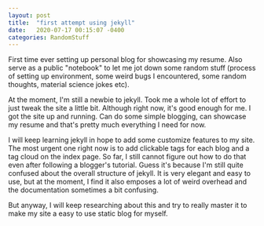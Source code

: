 ```yaml
---
layout: post
title:  "first attempt using jekyll"
date:   2020-07-17 00:15:07 -0400
categories: RandomStuff
---
```


First time ever setting up personal blog for showcasing my resume. Also serve as a public "notebook" to let me jot down some random stuff (process of setting up environment, some weird bugs I encountered, some random thoughts, material science jokes etc).

At the moment, I'm still a newbie to jekyll. Took me a whole lot of effort to just tweak the site a little bit. Although right now, it's good enough for me. I got the site up and running. Can do some simple blogging, can showcase my resume and that's pretty much everything I need for now.

I will keep learning jekyll in hope to add some customize features to my site. The most urgent one right now is to add clickable tags for each blog and a tag cloud on the index page. So far, I still cannot figure out how to do that even after following a blogger's tutorial. Guess it's because I'm still quite confused about the overall structure of jekyll. It is very elegant and easy to use, but at the moment, I find it also emposes a lot of weird overhead and the documentation sometimes a bit confusing.

But anyway, I will keep researching about this and try to really master it to make my site a easy to use static blog for myself.